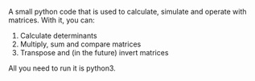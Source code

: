 A small python code that is used to calculate, simulate and operate with matrices. With it, you can:

1. Calculate determinants
2. Multiply, sum and compare matrices
3. Transpose and (in the future) invert matrices

All you need to run it is python3.
